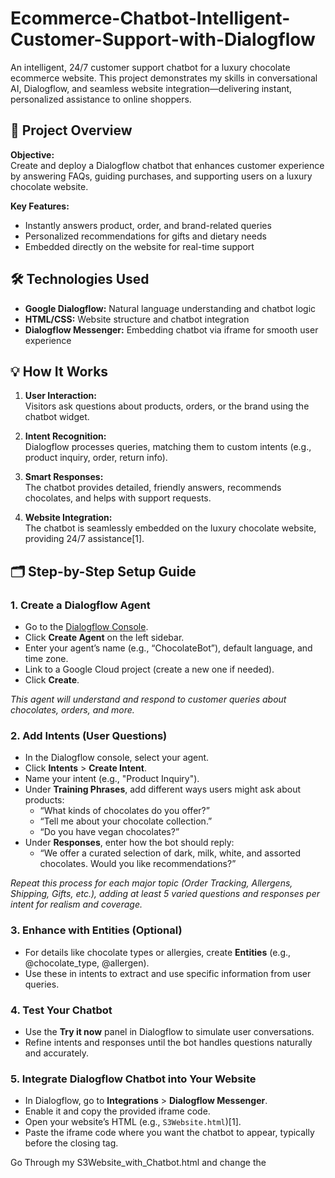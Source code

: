 # Ecommerce-Chatbot-Intelligent-Customer-Support-with-Dialogflow

An intelligent, 24/7 customer support chatbot for a luxury chocolate ecommerce website. This project demonstrates my skills in conversational AI, Dialogflow, and seamless website integration—delivering instant, personalized assistance to online shoppers.

## 🚀 Project Overview

**Objective:**  
Create and deploy a Dialogflow chatbot that enhances customer experience by answering FAQs, guiding purchases, and supporting users on a luxury chocolate website.

**Key Features:**
- Instantly answers product, order, and brand-related queries
- Personalized recommendations for gifts and dietary needs
- Embedded directly on the website for real-time support

## 🛠️ Technologies Used

- **Google Dialogflow:** Natural language understanding and chatbot logic
- **HTML/CSS:** Website structure and chatbot integration
- **Dialogflow Messenger:** Embedding chatbot via iframe for smooth user experience

## 💡 How It Works

1. **User Interaction:**  
   Visitors ask questions about products, orders, or the brand using the chatbot widget.

2. **Intent Recognition:**  
   Dialogflow processes queries, matching them to custom intents (e.g., product inquiry, order, return info).

3. **Smart Responses:**  
   The chatbot provides detailed, friendly answers, recommends chocolates, and helps with support requests.

4. **Website Integration:**  
   The chatbot is seamlessly embedded on the luxury chocolate website, providing 24/7 assistance[1].

## 🗂️ Step-by-Step Setup Guide

### 1. Create a Dialogflow Agent

- Go to the [Dialogflow Console](https://dialogflow.cloud.google.com/).
- Click **Create Agent** on the left sidebar.
- Enter your agent’s name (e.g., “ChocolateBot”), default language, and time zone.
- Link to a Google Cloud project (create a new one if needed).
- Click **Create**.

*This agent will understand and respond to customer queries about chocolates, orders, and more.*

### 2. Add Intents (User Questions)

- In the Dialogflow console, select your agent.
- Click **Intents** > **Create Intent**.
- Name your intent (e.g., "Product Inquiry").
- Under **Training Phrases**, add different ways users might ask about products:
    - “What kinds of chocolates do you offer?”
    - “Tell me about your chocolate collection.”
    - “Do you have vegan chocolates?”
- Under **Responses**, enter how the bot should reply:
    - “We offer a curated selection of dark, milk, white, and assorted chocolates. Would you like recommendations?”

*Repeat this process for each major topic (Order Tracking, Allergens, Shipping, Gifts, etc.), adding at least 5 varied questions and responses per intent for realism and coverage.*

### 3. Enhance with Entities (Optional)

- For details like chocolate types or allergies, create **Entities** (e.g., @chocolate_type, @allergen).
- Use these in intents to extract and use specific information from user queries.

### 4. Test Your Chatbot

- Use the **Try it now** panel in Dialogflow to simulate user conversations.
- Refine intents and responses until the bot handles questions naturally and accurately.

### 5. Integrate Dialogflow Chatbot into Your Website

- In Dialogflow, go to **Integrations** > **Dialogflow Messenger**.
- Enable it and copy the provided iframe code.
- Open your website’s HTML (e.g., `S3Website.html`)[1].
- Paste the iframe code where you want the chatbot to appear, typically before the closing <body>tag.

Go Through my S3Website_with_Chatbot.html and change the <script> in last with your iframe code.
```<!-- Example integration -->
<iframe
  allow="microphone;"
  width="350"
  height="500"
  src="YOUR_DIALOGFLOW_MESSENGER_URL">
</iframe>

```

- Save and deploy your website.

Notes: Running the Project on a Local Server
To test your S3Website.html (or any HTML file with embedded Dialogflow chatbot) on a local server instead of opening the file directly:

Why?
Modern browsers block some features (like iframes, scripts, or APIs) 
when opening files via file://. Running a local server simulates a real web environment.

How to Run Locally:

Using Python (Quick & Easy)
```For Python 3.x:```

Open your terminal

Navigate to the directory containing your S3Website.html file:

bash
```cd path/to/your/project```
Start a local server:

bash
```python -m http.server 8000```
Open your browser and go to:

text
```http://localhost:8000/file_name.html```

## 🗂️ Example User Questions

- What kinds of chocolates do you offer?
- Can you recommend a unique chocolate for gifting?
- Are your chocolates suitable for people with nut allergies?
- How do I track my order after purchase?
- What makes your luxury chocolates special compared to others?

## 🌟 Why This Project Stands Out

- **Real-World Impact:**  
  Solves the challenge of providing instant, always-on customer service for ecommerce.

- **Personalization:**  
  Offers tailored recommendations and allergy-safe suggestions to match individual needs.

- **Professional Integration:**  
  Demonstrates end-to-end skills: chatbot design, intent engineering, and live website deployment.

- **Scalable & Secure:**  
  (Optional) Hosted on AWS S3 and delivered via CloudFront for reliability and speed[2].

## 📝 How to Use

1. Visit the luxury chocolate website.
2. Click the chatbot icon to start a conversation.
3. Ask any question about products, orders, or gifting.
4. Receive instant, helpful responses—anytime!

## 📈 Skills Demonstrated

- Conversational AI & Dialogflow
- Website integration
- Customer-centric problem solving

**Thank you for reviewing my project!**

